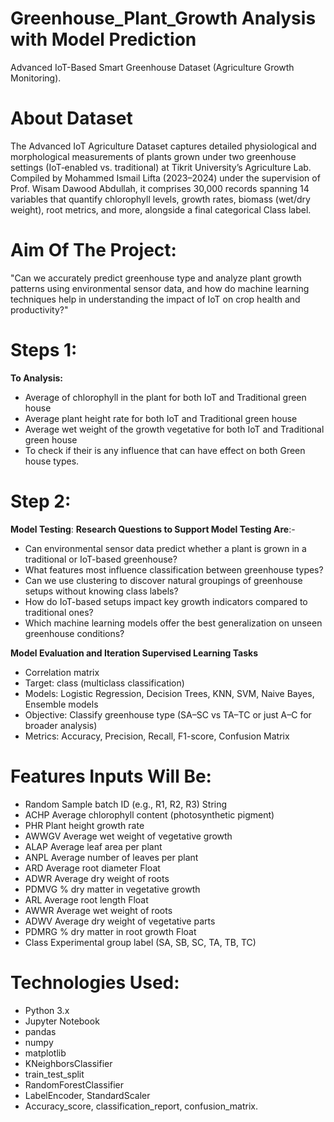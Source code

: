 # Greenhouse_Plant_Growth Analysis with Model Prediction
Advanced IoT-Based Smart Greenhouse Dataset (Agriculture Growth Monitoring).

# About Dataset
The Advanced IoT Agriculture Dataset captures detailed physiological and morphological measurements of plants grown under two greenhouse settings (IoT‑enabled vs. traditional) at Tikrit University’s Agriculture Lab. Compiled by Mohammed Ismail Lifta (2023–2024) under the supervision of Prof. Wisam Dawood Abdullah, it comprises 30,000 records spanning 14 variables that quantify chlorophyll levels, growth rates, biomass (wet/dry weight), root metrics, and more, alongside a final categorical Class label.

# Aim Of The Project:
"Can we accurately predict greenhouse type and analyze plant growth patterns using environmental sensor data, 
and how do machine learning techniques help in understanding the impact of IoT on crop health and productivity?"

# Steps 1:
 **To Analysis:**
 - Average of chlorophyll in the plant for both IoT and Traditional green house
 - Average plant height rate for both IoT and Traditional green house
 - Average wet weight of the growth vegetative for both IoT and Traditional green house
 - To check if their is any influence that can have effect on both Green house types.
 # Step 2:  
  **Model Testing**:
  **Research Questions to Support Model Testing Are**:-
 - Can environmental sensor data predict whether a plant is grown in a traditional or IoT-based greenhouse?
 - What features most influence classification between greenhouse types?
 - Can we use clustering to discover natural groupings of greenhouse setups without knowing class labels?
 - How do IoT-based setups impact key growth indicators compared to traditional ones?
 - Which machine learning models offer the best generalization on unseen greenhouse conditions?
   
  **Model Evaluation and Iteration Supervised Learning Tasks**
 - Correlation matrix
 - Target: class (multiclass classification)
 - Models: Logistic Regression, Decision Trees, KNN, SVM, Naive Bayes, Ensemble models
 - Objective: Classify greenhouse type (SA–SC vs TA–TC or just A–C for broader analysis)
 - Metrics: Accuracy, Precision, Recall, F1-score, Confusion Matrix
# Features Inputs Will Be:
 - Random	Sample batch ID (e.g., R1, R2, R3)	String
 - ACHP	Average chlorophyll content (photosynthetic pigment)
 - PHR	Plant height growth rate
 - AWWGV	Average wet weight of vegetative growth	
 - ALAP	Average leaf area per plant	
 - ANPL	Average number of leaves per plant	
 - ARD	Average root diameter	Float
 - ADWR	Average dry weight of roots	
 - PDMVG	% dry matter in vegetative growth	
 - ARL	Average root length	Float
 - AWWR	Average wet weight of roots
 - ADWV	Average dry weight of vegetative parts
 - PDMRG	% dry matter in root growth	Float
 - Class	Experimental group label (SA, SB, SC, TA, TB, TC)
   
# Technologies Used:

 - Python 3.x
 - Jupyter Notebook
 - pandas
 - numpy
 - matplotlib
 - KNeighborsClassifier
 - train_test_split
 - RandomForestClassifier
 - LabelEncoder, StandardScaler
 - Accuracy_score, classification_report, confusion_matrix.

